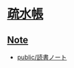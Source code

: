 # [疏水帳](../README.md)

## [Note](./README.md)

- [public/読書ノート](./n2021-11-24-13-39-33-YGEAV09/README.md)
